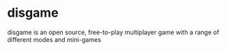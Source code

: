 # disgame
disgame is an open source, free-to-play multiplayer game with a range of different modes and mini-games
